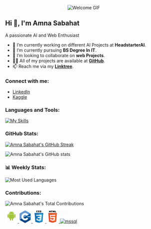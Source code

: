 <p align="center">
  <img src="https://i.pinimg.com/originals/a1/8c/fd/a18cfd3d749eb2e5c7bd6734da526cd4.gif" alt="Welcome GIF" width="600" />
</p>

## Hi 👋, I'm Amna Sabahat

A passionate AI  and Web Enthusiast 

- 🔭 I’m currently working on different AI Projects at **HeadstarterAI**.
- 🌱 I’m currently pursuing **BS Degree In IT**.
- 👯 I’m looking to collaborate on **web Projects**.
- 👨‍💻 All of my projects are available at [**GitHub**](https://github.com/Amnasabahat).
- 📫 Reach me via my [**Linktree**](https://linktr.ee/amna_sabahat).

### Connect with me:
- [LinkedIn](https://www.linkedin.com/in/amna-sabahat-6b3713253/)
- [Kaggle](https://www.kaggle.com/amnaasabahat)

### Languages and Tools:
[![My Skills](https://skillicons.dev/icons?i=css,firebase,html,js,python,react,nextjs,seaborn,sql)](https://github.com/Amnasabahat)

### GitHub Stats:
[![Amna Sabahat's GitHub Streak](https://streak-stats.demolab.com?user=Amnasabahat&theme=dark)](https://git.io/streak-stats)

![Amna Sabahat's GitHub stats](https://github-readme-stats.vercel.app/api?username=Amnasabahat&show_icons=true&theme=dark)

### 📊 Weekly Stats:
<!-- This is where you can embed widgets or tools to display your contributions, longest streak, and current streak. -->

![Most Used Languages](https://github-readme-stats.vercel.app/api/top-langs/?username=Amnasabahat&layout=compact&theme=dark)

### Contributions:
![Amna Sabahat's Total Contributions](https://github-readme-stats.vercel.app/api?username=Amnasabahat&count_private=true&show_icons=true&theme=dark)

<a href="https://developer.android.com" target="_blank" rel="noreferrer"> <img src="https://raw.githubusercontent.com/devicons/devicon/master/icons/android/android-original-wordmark.svg" alt="android" width="40" height="40"/> </a> <a href="https://www.w3schools.com/cpp/" target="_blank" rel="noreferrer"> <img src="https://raw.githubusercontent.com/devicons/devicon/master/icons/cplusplus/cplusplus-original.svg" alt="cplusplus" width="40" height="40"/> </a> <a href="https://www.w3schools.com/css/" target="_blank" rel="noreferrer"> <img src="https://raw.githubusercontent.com/devicons/devicon/master/icons/css3/css3-original-wordmark.svg" alt="css3" width="40" height="40"/> </a> <a href="https://www.w3.org/html/" target="_blank" rel="noreferrer"> <img src="https://raw.githubusercontent.com/devicons/devicon/master/icons/html5/html5-original-wordmark.svg" alt="html5" width="40" height="40"/> </a> <a href="https://www.microsoft.com/en-us/sql-server" target="_blank" rel="noreferrer"> <img src="https://www.svgrepo.com/show/303229/microsoft-sql-server-logo.svg" alt="mssql" width="40" height="40"/> </a> </p>

